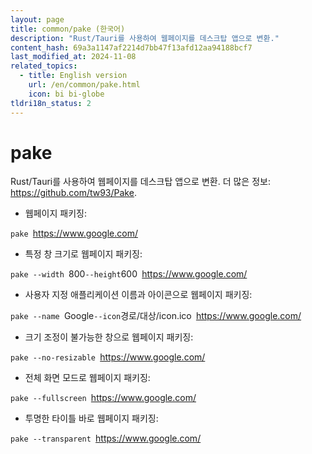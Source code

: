 ```yaml
---
layout: page
title: common/pake (한국어)
description: "Rust/Tauri를 사용하여 웹페이지를 데스크탑 앱으로 변환."
content_hash: 69a3a1147af2214d7bb47f13afd12aa94188bcf7
last_modified_at: 2024-11-08
related_topics:
  - title: English version
    url: /en/common/pake.html
    icon: bi bi-globe
tldri18n_status: 2
---
```

# pake

Rust/Tauri를 사용하여 웹페이지를 데스크탑 앱으로 변환.
더 많은 정보: <https://github.com/tw93/Pake>.

- 웹페이지 패키징:

`pake `<span class="tldr-var badge badge-pill bg-dark-lm bg-white-dm text-white-lm text-dark-dm font-weight-bold">https://www.google.com/</span>

- 특정 창 크기로 웹페이지 패키징:

`pake --width `<span class="tldr-var badge badge-pill bg-dark-lm bg-white-dm text-white-lm text-dark-dm font-weight-bold">800</span>` --height `<span class="tldr-var badge badge-pill bg-dark-lm bg-white-dm text-white-lm text-dark-dm font-weight-bold">600</span>` `<span class="tldr-var badge badge-pill bg-dark-lm bg-white-dm text-white-lm text-dark-dm font-weight-bold">https://www.google.com/</span>

- 사용자 지정 애플리케이션 이름과 아이콘으로 웹페이지 패키징:

`pake --name `<span class="tldr-var badge badge-pill bg-dark-lm bg-white-dm text-white-lm text-dark-dm font-weight-bold">Google</span>` --icon `<span class="tldr-var badge badge-pill bg-dark-lm bg-white-dm text-white-lm text-dark-dm font-weight-bold">경로/대상/icon.ico</span>` `<span class="tldr-var badge badge-pill bg-dark-lm bg-white-dm text-white-lm text-dark-dm font-weight-bold">https://www.google.com/</span>

- 크기 조정이 불가능한 창으로 웹페이지 패키징:

`pake --no-resizable `<span class="tldr-var badge badge-pill bg-dark-lm bg-white-dm text-white-lm text-dark-dm font-weight-bold">https://www.google.com/</span>

- 전체 화면 모드로 웹페이지 패키징:

`pake --fullscreen `<span class="tldr-var badge badge-pill bg-dark-lm bg-white-dm text-white-lm text-dark-dm font-weight-bold">https://www.google.com/</span>

- 투명한 타이틀 바로 웹페이지 패키징:

`pake --transparent `<span class="tldr-var badge badge-pill bg-dark-lm bg-white-dm text-white-lm text-dark-dm font-weight-bold">https://www.google.com/</span>
